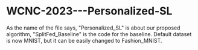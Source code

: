 # WCNC-2023---Personalized-SL
As the name of the file says, "Personalized_SL" is about our proposed algorithm, "SplitFed_Baseline" is the code for the baseline.
Default dataset is now MNIST, but it can be easily changed to Fashion_MNIST. 

